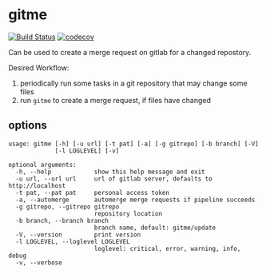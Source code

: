 # gitme

[![Build Status](https://travis-ci.com/aufbaubank/gitme.svg?branch=master)](https://travis-ci.com/aufbaubank/gitme)
[![codecov](https://codecov.io/gh/aufbaubank/gitme/branch/master/graph/badge.svg)](https://codecov.io/gh/aufbaubank/gitme)

Can be used to create a merge request on gitlab for a changed repostory.

Desired Workflow:
1. periodically run some tasks in a git repository that may change some files
2. run `gitme` to create a merge request, if files have changed

## options

```
usage: gitme [-h] [-u url] [-t pat] [-a] [-g gitrepo] [-b branch] [-V]
             [-l LOGLEVEL] [-v]

optional arguments:
  -h, --help            show this help message and exit
  -u url, --url url     url of gitlab server, defaults to http://localhost
  -t pat, --pat pat     personal access token
  -a, --automerge       automerge merge requests if pipeline succeeds
  -g gitrepo, --gitrepo gitrepo
                        repository location
  -b branch, --branch branch
                        branch name, default: gitme/update
  -V, --version         print version
  -l LOGLEVEL, --loglevel LOGLEVEL
                        loglevel: critical, error, warning, info, debug
  -v, --verbose
```
